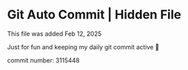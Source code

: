 # Git Auto Commit | Hidden File

This file was added Feb 12, 2025

Just for fun and keeping my daily git commit active 🤪

commit number: 3115448

